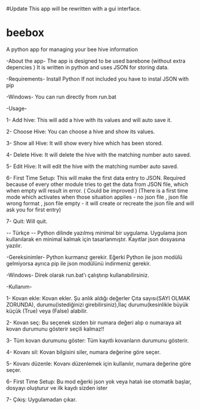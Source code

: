 #Update
This app will be rewritten with a gui interface.

# beebox
A python app for managing your bee hive information

-About the app-
The app is designed to be used barebone (without extra depencies ) 
It is written in python and uses JSON for storing data.

-Requirements-
Install Python
If not included you have to instal JSON with pip


-Windows-
You can run directly from run.bat 

-Usage-

1- Add hive: This will add a hive with its values and will auto save it.

2- Choose Hive: You can choose a hive and show its values.

3- Show all Hive: It will show every hive which has been stored.

4- Delete Hive: It will delete the hive with the matching number auto saved.

5- Edit Hive: It will edit the hive with the matching number auto saved.

6- First Time Setup: This will make the first data entry to JSON. Required because of every other module tries to get the data from JSON file, which when empty will result in error. ( Could be improved ) (There is a first time mode which activates when those situation applies - no json file , json file wrong format , json file empty - it will create or recreate the json file and will ask you for first entry)

7- Quit: Will quit.


-- Türkçe --
Python dilinde yazılmış minimal bir uygulama. Uygulama json kullanılarak en minimal kalmak için tasarlanmıştır.
Kayıtlar json dosyasına yazılır.

-Gereksinimler-
Python kurmanız gerekir.
Eğerki Python ile json modülü gelmiyorsa ayrıca pip ile json modülünü indirmeniz gerekir.

-Windows-
Direk olarak run.bat'ı çalıştırıp kullanabilirsiniz.

-Kullanım-

1- Kovan ekle: Kovan ekler. Şu anlık aldığı değerler Çıta sayısı(SAYI OLMAK ZORUNDA), durumu(istediğinizi girebilirsiniz),İlaç durumu(kesinlikle büyük küçük (True) veya (False) alabilir.

2- Kovan seç: Bu seçenek sizden bir numara değeri alıp o numaraya ait kovan durumunu gösterir seçili kalmaz!!

3- Tüm kovan durumunu göster: Tüm kayıtlı kovanların durumunu gösterir.

4- Kovanı sil: Kovan bilgisini siler, numara değerine göre seçer.

5- Kovanı düzenle: Kovanı düzenlemek için kullanılır, numara değerine göre seçer.

6- First Time Setup: Bu mod eğerki json yok veya hatalı ise otomatik başlar, dosyayı oluşturur ve ilk kaydı sizden ister

7- Çıkış: Uygulamadan çıkar.
